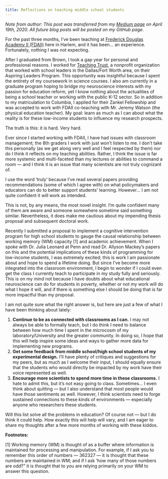 ```yaml
---
title: Reflections on teaching middle school students
---
```

*Note from author: This post was transferred from my [Medium page](https://medium.com/@geyes) on April 19th, 2020. All future blog posts will be posted on my GitHub page.* 

For the past three months, I’ve been teaching at [Frederick Douglas Academy II (FDAII)](https://fda2.net/) here in Harlem, and it has been… an experience. Fortunately, nothing I was not expecting.

After I graduated from Brown, I took a gap year for personal and professional reasons. I worked for [Teaching Trust](http://www.teachingtrust.org/), a nonprofit organization that worked with school leaders in the Dallas/Fort Worth area, on their Aspiring Leaders Program. This opportunity was insightful because I spent the entirety of my coursework in science courses. I also am currently in a graduate program hoping to bridge my neuroscience interests with my passion for education reform, yet I know nothing about the actualities of being a school teacher or working with the public K-12 sector. So in addition to my matriculation to Columbia, I applied for their Zankel Fellowship and was accepted to work with FDAII co-teaching with Mr. Jeremy Watson (the physical education teacher). My goal: learn as much as I can about what the reality is for these low-income students to influence my research prospects.

The truth is this: it is hard. Very hard.

Ever since I started working with FDAII, I have had issues with classroom management; the 8th graders I work with just won’t listen to me. I don’t take this personally (as we get along very well and I feel respected by them) nor do I think it reflects on my teaching abilities. Rather, I think the issue is far more systemic and multi-faceted than my lectures or abilities to command a room — and I think it is an issue that many scientists are not truly cognizant of.

I use the word ‘truly’ because I’ve read several papers providing recommendations (some of which I agree with) on what policymakers and educators can do to better support students’ learning. However… I am not quite confident it will work as intended.

This is not, by any means, the most novel insight. I’m quite confident many of them are aware and someone somewhere sometime said something similar. Nevertheless, it does make me cautious about my impending thesis proposal and subsequent doctoral work.

Recently I submitted a proposal to implement a cognitive intervention program for high school students to gauge the causal relationship between working memory (WM) capacity [1] and academic achievement. When I spoke with Dr. Julia Leonard at Penn and read Dr. Allyson Mackey’s papers on this and the potential implications of these kinds of programming for low-income students, I was extremely excited; this is work I am passionate about and hope to spend a lifetime doing. But since I’ve become more integrated into the classroom environment, I begin to wonder if I could even get the class I currently teach to participate in my study fully and seriously. This is on my mind not because I have doubts about what educational neuroscience can do for students in poverty, whether or not my work will do what I hope it will, and if there is something else I should be doing that is far more impactful than my proposal.

I am not quite sure what the right answer is, but here are just a few of what I have been thinking about lately:
1. **Continue to be as connected with classrooms as I can.** I may not always be able to formally teach, but I do think I need to balance between how much time I spent in the microcosm of my laboratory/University and the greater community. In doing so, I hope that this will help inspire some ideas and ways to gather more data for implementing new programs.
2. **Get some feedback from middle school/high school students of my experimental design.** I’ll have plenty of critiques and suggestions for my peers, but as much as I welcome their input, I should equally ensure that the students who would directly be impacted by my work have their voice represented as well.
3. **Encourage more scientists to spend more time in these classrooms.** I hate to admit this, but it’s not easy going to class. Sometimes… I even think about quitting — but I also understand that most people would have those sentiments as well. However, I think scientists need to forge sustained connections to these kinds of environments — especially anyone who researchers these students.

Will this list solve all the problems in education? Of course not — but I do think it could help. How exactly this will help will vary, and I am eager to share my thoughts after a few more months of working with these kiddos.

**Footnotes:**

[1] Working memory (WM) is thought of as a buffer where information is maintained for processing and manipulation. For example, if I ask you to remember this order of numbers — 362327 — it is thought that these numbers are maintained in WM; and if I ask ‘how many of those numbers are odd?” it is thought that to you are relying primarily on your WM to answer this question.
